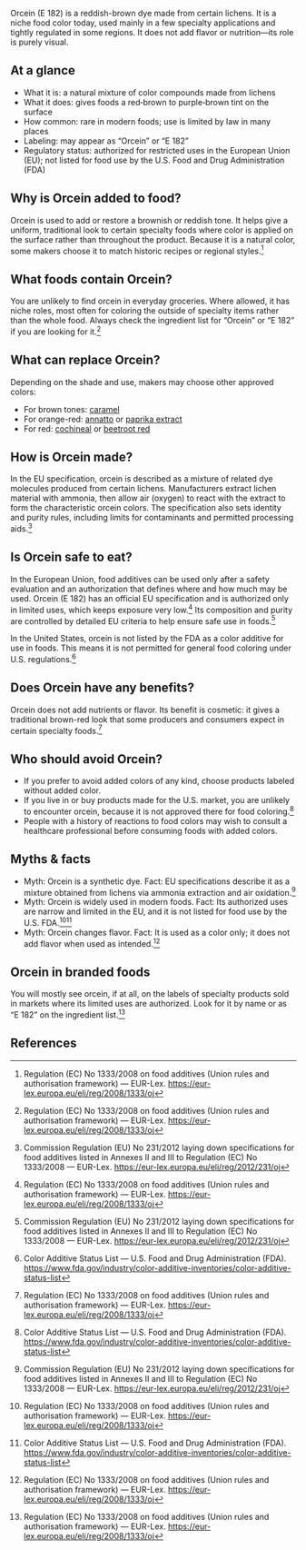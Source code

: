Orcein (E 182) is a reddish-brown dye made from certain lichens. It is a niche food color today, used mainly in a few specialty applications and tightly regulated in some regions. It does not add flavor or nutrition—its role is purely visual.
<!--more-->

## At a glance
- What it is: a natural mixture of color compounds made from lichens
- What it does: gives foods a red‑brown to purple‑brown tint on the surface
- How common: rare in modern foods; use is limited by law in many places
- Labeling: may appear as “Orcein” or “E 182”
- Regulatory status: authorized for restricted uses in the European Union (EU); not listed for food use by the U.S. Food and Drug Administration (FDA)

## Why is Orcein added to food?
Orcein is used to add or restore a brownish or reddish tone. It helps give a uniform, traditional look to certain specialty foods where color is applied on the surface rather than throughout the product. Because it is a natural color, some makers choose it to match historic recipes or regional styles.[^2]

## What foods contain Orcein?
You are unlikely to find orcein in everyday groceries. Where allowed, it has niche roles, most often for coloring the outside of specialty items rather than the whole food. Always check the ingredient list for “Orcein” or “E 182” if you are looking for it.[^2]

## What can replace Orcein?
Depending on the shade and use, makers may choose other approved colors:
- For brown tones: [caramel](/e150-caramel)
- For orange-red: [annatto](/e160b-annatto) or [paprika extract](/e160c-paprika-extract)
- For red: [cochineal](/e120-cochineal) or [beetroot red](/e162-beetroot-red)

## How is Orcein made?
In the EU specification, orcein is described as a mixture of related dye molecules produced from certain lichens. Manufacturers extract lichen material with ammonia, then allow air (oxygen) to react with the extract to form the characteristic orcein colors. The specification also sets identity and purity rules, including limits for contaminants and permitted processing aids.[^1]

## Is Orcein safe to eat?
In the European Union, food additives can be used only after a safety evaluation and an authorization that defines where and how much may be used. Orcein (E 182) has an official EU specification and is authorized only in limited uses, which keeps exposure very low.[^2] Its composition and purity are controlled by detailed EU criteria to help ensure safe use in foods.[^1]

In the United States, orcein is not listed by the FDA as a color additive for use in foods. This means it is not permitted for general food coloring under U.S. regulations.[^3]

## Does Orcein have any benefits?
Orcein does not add nutrients or flavor. Its benefit is cosmetic: it gives a traditional brown-red look that some producers and consumers expect in certain specialty foods.[^2]

## Who should avoid Orcein?
- If you prefer to avoid added colors of any kind, choose products labeled without added color.
- If you live in or buy products made for the U.S. market, you are unlikely to encounter orcein, because it is not approved there for food coloring.[^3]
- People with a history of reactions to food colors may wish to consult a healthcare professional before consuming foods with added colors.

## Myths & facts
- Myth: Orcein is a synthetic dye. Fact: EU specifications describe it as a mixture obtained from lichens via ammonia extraction and air oxidation.[^1]
- Myth: Orcein is widely used in modern foods. Fact: Its authorized uses are narrow and limited in the EU, and it is not listed for food use by the U.S. FDA.[^2][^3]
- Myth: Orcein changes flavor. Fact: It is used as a color only; it does not add flavor when used as intended.[^2]

## Orcein in branded foods
You will mostly see orcein, if at all, on the labels of specialty products sold in markets where its limited uses are authorized. Look for it by name or as “E 182” on the ingredient list.[^2]

## References
[^1]: Commission Regulation (EU) No 231/2012 laying down specifications for food additives listed in Annexes II and III to Regulation (EC) No 1333/2008 — EUR-Lex. https://eur-lex.europa.eu/eli/reg/2012/231/oj
[^2]: Regulation (EC) No 1333/2008 on food additives (Union rules and authorisation framework) — EUR-Lex. https://eur-lex.europa.eu/eli/reg/2008/1333/oj
[^3]: Color Additive Status List — U.S. Food and Drug Administration (FDA). https://www.fda.gov/industry/color-additive-inventories/color-additive-status-list
